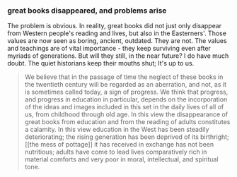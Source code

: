 ### great books disappeared, and problems arise

The problem is obvious. In reality, great books did not just only disappear from Western people's reading and lives, but also in the Easterners'. Those values are now seen as boring, ancient, outdated. They are not. The values and teachings are of vital importance - they keep surviving even after myriads of generations. But will they still, in the near future? I do have much doubt. The quiet historians keep their mouths shut; It's up to us.

> We believe that in the passage of time the neglect of these books in the twentieth century will be regarded as an aberration, and not, as it is sometimes called today, a sign of progress. We think that progress, and progress in education in particular, depends on the incorporation of the ideas and images included in this set in the daily lives of all of us, from childhood through old age. In this view the disappearance of great books from education and from the reading of adults constitutes a calamity. In this view education in the West has been steadily deteriorating; the rising generation has been deprived of its birthright; [[the mess of pottage]] it has received in exchange has not been nutritious; adults have come to lead lives comparatively rich in material comforts and very poor in moral, intellectual, and spiritual tone.
